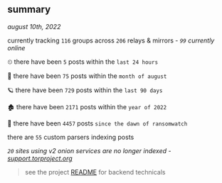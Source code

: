 
## summary
_august 10th, 2022_

currently tracking `116` groups across `206` relays & mirrors - _`99` currently online_

⏲ there have been `5` posts within the `last 24 hours`

🦈 there have been `75` posts within the `month of august`

🪐 there have been `729` posts within the `last 90 days`

🏚 there have been `2171` posts within the `year of 2022`

🦕 there have been `4457` posts `since the dawn of ransomwatch`

there are `55` custom parsers indexing posts

_`20` sites using v2 onion services are no longer indexed - [support.torproject.org](https://support.torproject.org/onionservices/v2-deprecation/)_

> see the project [README](https://github.com/joshhighet/ransomwatch#ransomwatch--) for backend technicals
